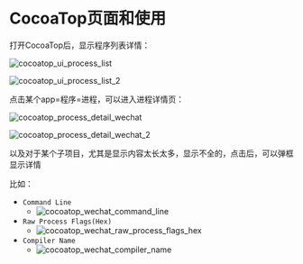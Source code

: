 # CocoaTop页面和使用

打开CocoaTop后，显示程序列表详情：

![cocoatop_ui_process_list](../../../assets/img/cocoatop_ui_process_list.png)

![cocoatop_ui_process_list_2](../../../assets/img/cocoatop_ui_process_list_2.png)

点击某个app=程序=进程，可以进入进程详情页：

![cocoatop_process_detail_wechat](../../../assets/img/cocoatop_process_detail_wechat.png)

![cocoatop_process_detail_wechat_2](../../../assets/img/cocoatop_process_detail_wechat_2.png)

以及对于某个子项目，尤其是显示内容太长太多，显示不全的，点击后，可以弹框显示详情

比如：

* `Command Line`
  * ![cocoatop_wechat_command_line](../../../assets/img/cocoatop_wechat_command_line.png)
* `Raw Process Flags(Hex)`
  * ![cocoatop_wechat_raw_process_flags_hex](../../../assets/img/cocoatop_wechat_raw_process_flags_hex.png)
* `Compiler Name`
  * ![cocoatop_wechat_compiler_name](../../../assets/img/cocoatop_wechat_compiler_name.png)
